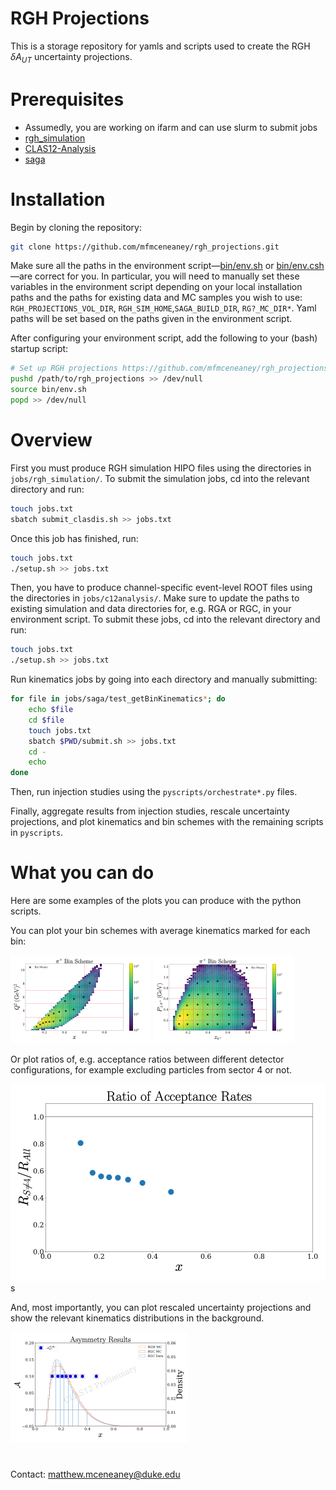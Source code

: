 # RGH Projections

This is a storage repository for yamls and scripts used to create the RGH $\delta A_{UT}$ uncertainty projections.

# Prerequisites
* Assumedly, you are working on ifarm and can use slurm to submit jobs
* [rgh_simulation](https://github.com/mfmceneaney/rgh_simulation.git)
* [CLAS12-Analysis](https://github.com/mfmceneaney/CLAS12-Analysis.git)
* [saga](https://github.com/mfmceneaney/saga.git)

# Installation

Begin by cloning the repository:
```bash
git clone https://github.com/mfmceneaney/rgh_projections.git
```

Make sure all the paths in the environment script&mdash;[bin/env.sh](bin/env.sh) or [bin/env.csh](bin/env.csh)&mdash;are correct for you.
In particular, you will need to manually set these variables in the environment script depending on your local installation paths and the paths for existing data and MC samples you wish to use:
`RGH_PROJECTIONS_VOL_DIR`, `RGH_SIM_HOME`,`SAGA_BUILD_DIR`, `RG?_MC_DIR*`.
Yaml paths will be set based on the paths given in the environment script.

After configuring your environment script, add the following to your (bash) startup script:
```bash
# Set up RGH projections https://github.com/mfmceneaney/rgh_projections.git
pushd /path/to/rgh_projections >> /dev/null
source bin/env.sh
popd >> /dev/null
```

# Overview

First you must produce RGH simulation HIPO files using the directories in `jobs/rgh_simulation/`.
To submit the simulation jobs, cd into the relevant directory and run:
```bash
touch jobs.txt
sbatch submit_clasdis.sh >> jobs.txt
```
Once this job has finished, run:
```bash
touch jobs.txt
./setup.sh >> jobs.txt
```

Then, you have to produce channel-specific event-level ROOT files using the directories in `jobs/c12analysis/`.
Make sure to update the paths to existing simulation and data directories for, e.g. RGA or RGC, in your environment script.
To submit these jobs, cd into the relevant directory and run:
```bash
touch jobs.txt
./setup.sh >> jobs.txt
```

Run kinematics jobs by going into each directory and manually submitting:
```bash
for file in jobs/saga/test_getBinKinematics*; do
    echo $file
    cd $file
    touch jobs.txt
    sbatch $PWD/submit.sh >> jobs.txt
    cd -
    echo
done
```
Then, run injection studies using the `pyscripts/orchestrate*.py` files.

Finally, aggregate results from injection studies, rescale uncertainty projections, and plot kinematics and bin schemes with the remaining scripts in `pyscripts`.

# What you can do

Here are some examples of the plots you can produce with the python scripts.

You can plot your bin schemes with average kinematics marked for each bin:

![figs/binscheme2d_x_Q2_pi.png](./figs/binscheme2d_x_Q2_pi.png)
![figs/binscheme2d_z_pT_pi.png](./figs/binscheme2d_z_pT_pi.png)

Or plot ratios of, e.g. acceptance ratios between different detector configurations, for example excluding particles from sector 4 or not. 

![figs/acceptance_ratios_x_pi.png](./figs/acceptance_ratios_x_pi.png)s

And, most importantly, you can plot rescaled uncertainty projections and show the relevant kinematics distributions in the background.

![figs/projections_x_pi.png](./figs/projections_x_pi.png)

#

Contact: matthew.mceneaney@duke.edu
